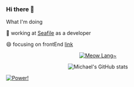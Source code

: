 <!--<img align="right" src="https://github-readme-stats.vercel.app/api?username=Michael18811380328&show_icons=true&icon_color=CE1D2D&text_color=718096&bg_color=ffffff&hide_title=true" />-->

### Hi there 👋

What I'm doing

🚀 working at [Seafile](https://www.seafile.com/home/) as a developer

😄 focusing on frontEnd [link](https://michael18811380328.github.io/frontend/site/about/)

<!--
**Michael18811380328/Michael18811380328** is a ✨ _special_ ✨ repository because its `README.md` (this file) appears on your GitHub profile.

Here are some ideas to get you started:

- 🔭 I’m currently working on ...
- 🌱 I’m currently learning ...
- 👯 I’m looking to collaborate on ...
- 🤔 I’m looking for help with ...
- 💬 Ask me about ...
- 📫 How to reach me: ...
- 😄 Pronouns: ...
- ⚡ Fun fact: ...

- :hammer: Creator of applications and frameworks
- :ram: Founder the ObjCCN
- :meat_on_bone: Meat lover

统计说明和参数配置
https://github.com/anuraghazra/github-readme-stats
https://blog.csdn.net/gobullin/article/details/120513191
-->

<div align="center">

[![Meow Lang~](https://github-readme-stats.vercel.app/api/top-langs?username=Michael18811380328&hide=html&langs_count=5)](https://github.com/Michael18811380328)
  
</div>


<div align="center">

![Michael's GitHub stats](https://github-readme-stats.vercel.app/api?username=Michael18811380328&hide=css,html&count_private=true)
  
</div>

[![Power!](https://img.shields.io/badge/Powered%20by-%20anuraghazra%20%2F%20github--readme--stats%20-ff69b4)](https://github.com/anuraghazra/github-readme-stats)
